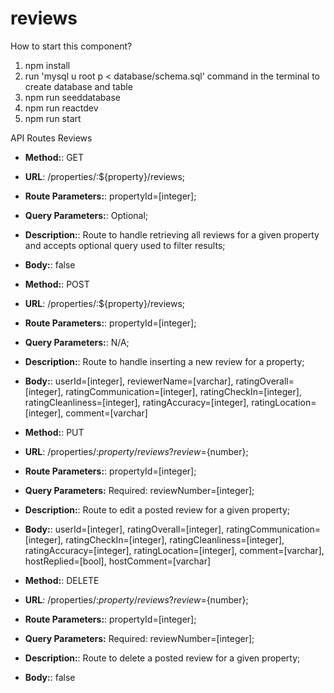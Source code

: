# reviews
How to start this component?

1. npm install
2. run 'mysql u root p < database/schema.sql' command in the terminal to create database and table
3. npm run seeddatabase
4. npm run reactdev
5. npm run start

API Routes  Reviews

* **Method:**: GET
* **URL**: /properties/:${property}/reviews;
*  **Route Parameters:**: propertyId=[integer];
*  **Query Parameters:**: Optional;
*  **Description:**: Route to handle retrieving all reviews for a given property and accepts optional query used to filter results;
*  **Body:**: false


* **Method:**: POST
* **URL**: /properties/:${property}/reviews;
*  **Route Parameters:**: propertyId=[integer];
*  **Query Parameters:**: N/A;
*  **Description:**: Route to handle inserting a new review for a property;
*  **Body:**: userId=[integer], reviewerName=[varchar], ratingOverall=[integer], ratingCommunication=[integer], ratingCheckIn=[integer], ratingCleanliness=[integer], ratingAccuracy=[integer], ratingLocation=[integer], comment=[varchar]


* **Method:**: PUT
* **URL**: /properties/:${property}/reviews?review=${number};
* **Route Parameters:**: propertyId=[integer];
*  **Query Parameters:** Required: reviewNumber=[integer];
*  **Description:**: Route to edit a posted review for a given property;
*  **Body:**: userId=[integer], ratingOverall=[integer], ratingCommunication=[integer], ratingCheckIn=[integer], ratingCleanliness=[integer], ratingAccuracy=[integer], ratingLocation=[integer], comment=[varchar], hostReplied=[bool], hostComment=[varchar]


*  **Method:**: DELETE
* **URL**: /properties/:${property}/reviews?review=${number};
*  **Route Parameters:**: propertyId=[integer];
*  **Query Parameters:** Required: reviewNumber=[integer];
*  **Description:**: Route to delete a posted review for a given property;
*  **Body:**: false
 